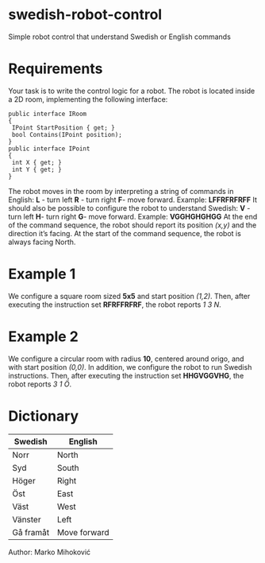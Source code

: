 # swedish-robot-control
Simple robot control that understand Swedish or English commands

# Requirements
Your task is to write the control logic for a robot. The robot is located inside a 2D room,
implementing the following interface:
```
public interface IRoom
{
 IPoint StartPosition { get; }
 bool Contains(IPoint position);
}
public interface IPoint
{
 int X { get; }
 int Y { get; }
}
```
The robot moves in the room by interpreting a string of commands in English:
**L** - turn left **R** - turn right **F**- move forward. Example: **LFFRFRFRFF**
It should also be possible to configure the robot to understand Swedish:
**V** - turn left **H**- turn right **G**- move forward. Example: **VGGHGHGHGG**
At the end of the command sequence, the robot should report its position *(x,y)* and the
direction it’s facing. At the start of the command sequence, the robot is always facing North.

# Example 1
We configure a square room sized **5x5** and start position *(1,2)*. Then, after executing the
instruction set **RFRFFRFRF**, the robot reports *1 3 N*.

# Example 2
We configure a circular room with radius **10**, centered around origo, and with start position
*(0,0)*. In addition, we configure the robot to run Swedish instructions. Then, after executing
the instruction set **HHGVGGVHG**, the robot reports *3 1 Ö*.

# Dictionary 
<table>
<thead>
<tr>
<th><bold>Swedish</bold></th>
<th><bold>English</bold></th>
</tr>
</thead>
<tbody>
<tr>
<td>Norr</td>
<td>North</td>
</tr>
<tr>
<td>Syd</td>
<td>South</td>
</tr>
<tr>
<td>Höger</td>
<td>Right</td>
</tr>
<tr>
<td>Öst</td>
<td>East</td>
</tr>
<tr>
<td>Väst</td>
<td>West</td>
</tr>
<tr>
<td>Vänster</td>
<td>Left</td>
</tr>
<tr>
<td>Gå framåt</td>
<td>Move forward</td>
</tr>
</tbody>
</table>

Author: Marko Mihoković

